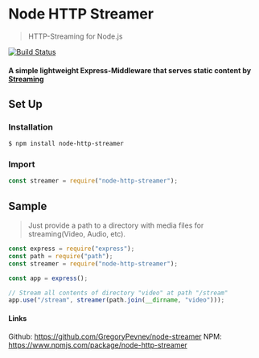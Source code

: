 # Node HTTP Streamer

> HTTP-Streaming for Node.js

[![Build Status](https://travis-ci.org/GregoryPevnev/node-streamer.svg?branch=master)](https://travis-ci.org/GregoryPevnev/node-streamer)

#### A simple lightweight Express-Middleware that serves static content by [Streaming](https://en.wikipedia.org/wiki/HTTP_Live_Streaming)

## Set Up

### Installation

```sh
$ npm install node-http-streamer
```

### Import

```javascript
const streamer = require("node-http-streamer");
```

## Sample

> Just provide a path to a directory with media files for streaming(Video, Audio, etc).

```javascript
const express = require("express");
const path = require("path");
const streamer = require("node-http-streamer");

const app = express();

// Stream all contents of directory "video" at path "/stream"
app.use("/stream", streamer(path.join(__dirname, "video")));
```

#### Links
Github: https://github.com/GregoryPevnev/node-streamer
NPM: https://www.npmjs.com/package/node-http-streamer

